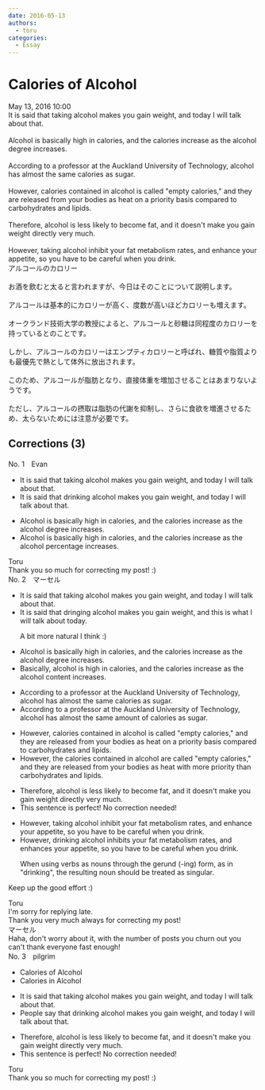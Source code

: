 ```yaml
---
date: 2016-05-13
authors:
  - toru
categories:
  - Essay
---
```


<h1 id="subject_show">Calories of Alcohol</h1>
<div class="date">May 13, 2016 10:00</div>
<div id="post"><div id="body_show_ori">
It is said that taking alcohol makes you gain weight, and today I will talk about that.<br/><br/>Alcohol is basically high in calories, and the calories increase as the alcohol degree increases.<br/><br/>According to a professor at the Auckland University of Technology, alcohol has almost the same calories as sugar.<br/><br/>However, calories contained in alcohol is called "empty calories," and they are released from your bodies as heat on a priority basis compared to carbohydrates and lipids.<br/><br/>Therefore, alcohol is less likely to become fat, and it doesn't make you gain weight directly very much.<br/><br/>However, taking alcohol inhibit your fat metabolism rates, and enhance your appetite, so you have to be careful when you drink.
</div></div>

<!-- more -->

<div id="post_ja"><div id="body_show_mo">
アルコールのカロリー<br/><br/>お酒を飲むと太ると言われますが、今日はそのことについて説明します。<br/><br/>アルコールは基本的にカロリーが高く、度数が高いほどカロリーも増えます。<br/><br/>オークランド技術大学の教授によると、アルコールと砂糖は同程度のカロリーを持っているとのことです。<br/><br/>しかし、アルコールのカロリーはエンプティカロリーと呼ばれ、糖質や脂質よりも最優先で熱として体外に放出されます。<br/><br/>このため、アルコールが脂肪となり、直接体重を増加させることはあまりないようです。<br/><br/>ただし、アルコールの摂取は脂肪の代謝を抑制し、さらに食欲を増進させるため、太らないためには注意が必要です。
</div></div>

## Corrections (3)
<div id="block"><div class="first_name"> No. 1　<span class="just_name">Evan</span></div><div id="block2">
<ul class="correction_field">
<li class="incorrect">It is said that taking alcohol makes you gain weight, and today I will talk about that.</li>
<li class="corrected correct">
It is said that drinking alcohol makes you gain weight, and today I will talk about that.
</li>
</ul>
<ul class="correction_field">
<li class="incorrect">Alcohol is basically high in calories, and the calories increase as the alcohol degree increases.</li>
<li class="corrected correct">
Alcohol is basically high in calories, and the calories increase as the alcohol percentage increases.
</li>
</ul>
</div><div class="name"><span class="just_name">Toru</span><br>
Thank you so much for correcting my post! :)
</div>
</div>
<div id="block"><div class="first_name"> No. 2　<span class="just_name">マーセル</span></div><div id="block2">
<ul class="correction_field">
<li class="incorrect">It is said that taking alcohol makes you gain weight, and today I will talk about that.</li>
<li class="corrected correct">
It is said that <span class="f_blue">dringing</span> alcohol makes you gain weight, and <span class="f_blue">this is what I will talk about today</span>.
<p class="correction_comment">A bit more natural I think :)</p>
</li>
</ul>
<ul class="correction_field">
<li class="incorrect">Alcohol is basically high in calories, and the calories increase as the alcohol degree increases.</li>
<li class="corrected correct">
<span class="f_blue">Basically, a</span>lcohol is high in calories, and the calories increase as the alcohol <span class="f_blue">content </span>increases.
</li>
</ul>
<ul class="correction_field">
<li class="incorrect">According to a professor at the Auckland University of Technology, alcohol has almost the same calories as sugar.</li>
<li class="corrected correct">
According to a professor at the Auckland University of Technology, alcohol has almost the same <span class="f_blue">amount of </span>calories as sugar.
</li>
</ul>
<ul class="correction_field">
<li class="incorrect">However, calories contained in alcohol is called "empty calories," and they are released from your bodies as heat on a priority basis compared to carbohydrates and lipids.</li>
<li class="corrected correct">
However, <span class="f_blue">the </span>calories contained in alcohol <span class="f_blue">are</span> called "empty calories," and they are released from your bodies as heat <span class="f_blue">with more priority</span> <span class="f_blue">than</span> carbohydrates and lipids.
</li>
</ul>
<ul class="correction_field">
<li class="incorrect">Therefore, alcohol is less likely to become fat, and it doesn't make you gain weight directly very much.</li>
<li class="corrected perfect">This sentence is perfect! No correction needed!</li>
</ul>
<ul class="correction_field">
<li class="incorrect">However, taking alcohol inhibit your fat metabolism rates, and enhance your appetite, so you have to be careful when you drink.</li>
<li class="corrected correct">
However, <span class="f_blue">drinking</span> alcohol inhibit<span class="f_blue">s</span> your fat metabolism rates, and enhance<span class="f_blue">s</span> your appetite, so you have to be careful when you drink.
<p class="correction_comment">When using verbs as nouns through the gerund (-ing) form, as in "drinking", the resulting noun should be treated as singular.</p>
</li>
</ul>
<p class="comment_small">
 Keep up the good effort :)
</p>

</div><div class="name"><span class="just_name">Toru</span><br>
I'm sorry for replying late.<br/>Thank you very much always for correcting my post!
</div>
<div class="name"><span class="just_name">マーセル</span><br>
Haha, don't worry about it, with the number of posts you churn out you can't thank everyone fast enough!
</div>
</div>
<div id="block"><div class="first_name"> No. 3　<span class="just_name">pilgrim</span></div><div id="block2">
<ul class="correction_field">
<li class="incorrect">Calories of Alcohol</li>
<li class="corrected correct">
Calories in Alcohol
</li>
</ul>
<ul class="correction_field">
<li class="incorrect">It is said that taking alcohol makes you gain weight, and today I will talk about that.</li>
<li class="corrected correct">
People say that drinking alcohol makes you gain weight, and today I will talk about that.
</li>
</ul>
<ul class="correction_field">
<li class="incorrect">Therefore, alcohol is less likely to become fat, and it doesn't make you gain weight directly very much.</li>
<li class="corrected perfect">This sentence is perfect! No correction needed!</li>
</ul>
</div><div class="name"><span class="just_name">Toru</span><br>
Thank you so much for correcting my post! :)
</div>
</div>
